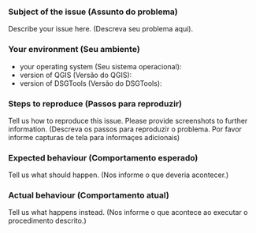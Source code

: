 ### Subject of the issue (Assunto do problema)
Describe your issue here. (Descreva seu problema aqui).

### Your environment (Seu ambiente)
* your operating system (Seu sistema operacional): 
* version of QGIS (Versão do QGIS): 
* version of DSGTools (Versão do DSGTools): 

### Steps to reproduce (Passos para reproduzir)
Tell us how to reproduce this issue. Please provide screenshots to further information. (Descreva os passos para reproduzir o problema. Por favor informe capturas de tela para informaçes adicionais)

### Expected behaviour (Comportamento esperado)
Tell us what should happen. (Nos informe o que deveria acontecer.)

### Actual behaviour (Comportamento atual)
Tell us what happens instead. (Nos informe o que acontece ao executar o procedimento descrito.)
